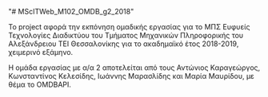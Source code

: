 "# MScITWeb_M102_OMDB_g2_2018" 

Το project αφορά την εκπόνηση ομαδικής εργασίας για το ΜΠΣ Ευφυείς Τεχνολογίες Διαδικτύου του Τμήματος Μηχανικών Πληροφορικής του Αλεξάνδρειου ΤΕΙ Θεσσαλονίκης για το ακαδημαϊκό έτος 2018-2019, χειμερινό εξάμηνο.

Η ομάδα εργασίας με α/α 2 αποτελείται από τους
Αντώνιος Καραγεώργος,
Κωνσταντίνος Κελεσίδης,
Ιωάννης Μαρασλίδης και
Μαρία Μαυρίδου,
με θέμα το OMDBAPI.
